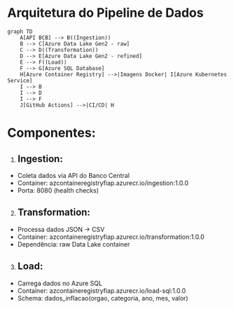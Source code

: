 # Arquitetura do Pipeline de Dados

```mermaid
graph TD
    A[API BCB] --> B((Ingestion))
    B --> C[Azure Data Lake Gen2 - raw]
    C --> D((Transformation))
    D --> E[Azure Data Lake Gen2 - refined]
    E --> F((Load))
    F --> G[Azure SQL Database]
    H[Azure Container Registry] -->|Imagens Docker| I[Azure Kubernetes Service]
    I --> B
    I --> D
    I --> F
    J[GitHub Actions] -->|CI/CD| H
```
# Componentes:

1. ## Ingestion:
- Coleta dados via API do Banco Central
- Container: azcontaineregistryfiap.azurecr.io/ingestion:1.0.0
- Porta: 8080 (health checks)
2. ## Transformation:
- Processa dados JSON → CSV
- Container: azcontaineregistryfiap.azurecr.io/transformation:1.0.0
- Dependência: raw Data Lake container
3. ## Load:
- Carrega dados no Azure SQL
- Container: azcontaineregistryfiap.azurecr.io/load-sql:1.0.0
- Schema: dados_inflacao(orgao, categoria, ano, mes, valor)